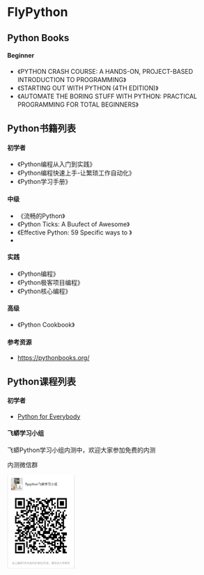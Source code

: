 # FlyPython


## Python Books

#### Beginner
-  《PYTHON CRASH COURSE: A HANDS-ON, PROJECT-BASED INTRODUCTION TO PROGRAMMING》
- 《STARTING OUT WITH PYTHON (4TH EDITION)》
- 《AUTOMATE THE BORING STUFF WITH PYTHON: PRACTICAL PROGRAMMING FOR TOTAL BEGINNERS》


## Python书籍列表

#### 初学者
- 《Python编程从入门到实践》
- 《Python编程快速上手-让繁琐工作自动化》
- 《Python学习手册》


#### 中级
- 《流畅的Python》
- 《Python Ticks: A Buufect of Awesome》
- 《Effective Python: 59 Specific ways to 》
-

#### 实践
- 《Python编程》
- 《Python极客项目编程》
- 《Python核心编程》


#### 高级
- 《Python Cookbook》




#### 参考资源
- https://pythonbooks.org/


## Python课程列表

#### 初学者

- [Python for Everybody](https://www.coursera.org/specializations/python)






#### 飞蟒学习小组

飞蟒Python学习小组内测中，欢迎大家参加免费的内测

内测微信群

<img src="qrcode.png" width="155" height="215">
